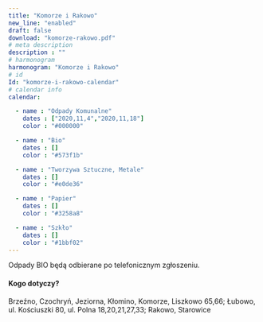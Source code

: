 ```yaml
---
title: "Komorze i Rakowo"
new_line: "enabled"
draft: false
download: "komorze-rakowo.pdf"
# meta description
description : ""
# harmonogram
harmonogram: "Komorze i Rakowo"
# id
Id: "komorze-i-rakowo-calendar"
# calendar info
calendar:

  - name : "Odpady Komunalne"
    dates : ["2020,11,4","2020,11,18"]
    color : "#000000"

  - name : "Bio"
    dates : []
    color : "#573f1b"

  - name : "Tworzywa Sztuczne, Metale"
    dates : []
    color : "#e0de36"

  - name : "Papier"
    dates : []
    color : "#3258a8"

  - name : "Szkło"
    dates : []
    color : "#1bbf02"
---
```


Odpady BIO będą odbierane po telefonicznym zgłoszeniu.

#### Kogo dotyczy?

Brzeźno, Czochryń, Jeziorna, Kłomino, Komorze, Liszkowo 65,66; Łubowo, ul. Kościuszki 80, ul. Polna 18,20,21,27,33; Rakowo, Starowice